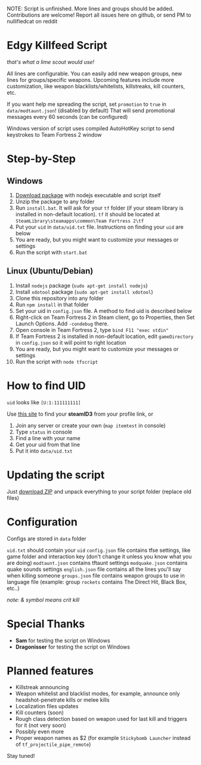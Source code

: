 NOTE: Script is unfinished. More lines and groups should be added. Contributions are welcome!
Report all issues here on github, or send PM to nullifiedcat on reddit

# Edgy Killfeed Script
_that's what a lime scout would use!_

All lines are configurable. You can easily add new weapon groups, new lines for groups/specific weapons. Upcoming features include more customization, like weapon blacklists/whitelists, killstreaks, kill counters, etc.

If you want help me spreading the script, set `promotion` to `true` in `data/modtaunt.json`! (disabled by default) That will send promotional messages every 60 seconds (can be configured)

Windows version of script uses compiled AutoHotKey script to send keystrokes to Team Fortress 2 window

# Step-by-Step

## Windows

1. [Download package](https://github.com/nullifiedcat/tfscript/releases) with nodejs executable and script itself
2. Unzip the package to any folder
3. Run `install.bat`. It will ask for your `tf` folder (if your steam library is installed in non-default location). `tf` it should be located at `SteamLibrary\steamapps\common\Team Fortress 2\tf`
4. Put your `uid` in `data/uid.txt` file. Instructions on finding your `uid` are below
5. You are ready, but you might want to customize your messages or settings
6. Run the script with `start.bat`

## Linux (Ubuntu/Debian)

1. Install `nodejs` package (`sudo apt-get install nodejs`)
2. Install `xdotool` package (`sudo apt-get install xdotool`)
2. Clone this repository into any folder
3. Run `npm install` in that folder
4. Set your uid in `config.json` file. A method to find uid is described below
5. Right-click on Team Fortress 2 in Steam client, go to Properties, then Set Launch Options. Add `-condebug` there.
6. Open console in Team Fortress 2, type `bind F11 "exec stdin"`
7. If Team Fortress 2 is installed in non-default location, edit `gameDirectory` in `config.json` so it will point to right location
8. You are ready, but you might want to customize your messages or settings
9. Run the script with `node tfscript`

# How to find UID
`uid` looks like `[U:1:111111111]`

Use [this site](https://steamid.io/lookup) to find your **steamID3** from your profile link, or

1. Join any server or create your own (`map itemtest` in console)
2. Type `status` in console
3. Find a line with your name
4. Get your uid from that line
5. Put it into `data/uid.txt`

# Updating the script

Just [download ZIP](https://github.com/nullifiedcat/tfscript/archive/master.zip) and unpack everything to your script folder (replace old files)

# Configuration

Configs are stored in `data` folder

`uid.txt` should contain your `uid`
`config.json` file contains tfse settings, like game folder and interaction key (don't change it unless you know what you are doing)
`modtaunt.json` contains tftaunt settings
`modquake.json` contains quake sounds settings
`english.json` file contains all the lines you'll say when killing someone
`groups.json` file contains weapon groups to use in language file (example: group `rockets` contains The Direct Hit, Black Box, etc..)

_note: & symbol means crit kill_

# Special Thanks

* __Sam__ for testing the script on Windows
* __Dragonisser__ for testing the script on Windows

# Planned features

* Killstreak announcing
* Weapon whitelist and blacklist modes, for example, announce only headshot-penetrate kills or melee kills
* Localization files updates
* Kill counters (soon)
* Rough class detection based on weapon used for last kill and triggers for it (not very soon)
* Possibly even more
* Proper weapon names as $2 (for example `Stickybomb Launcher` instead of `tf_projectile_pipe_remote`)

Stay tuned!
